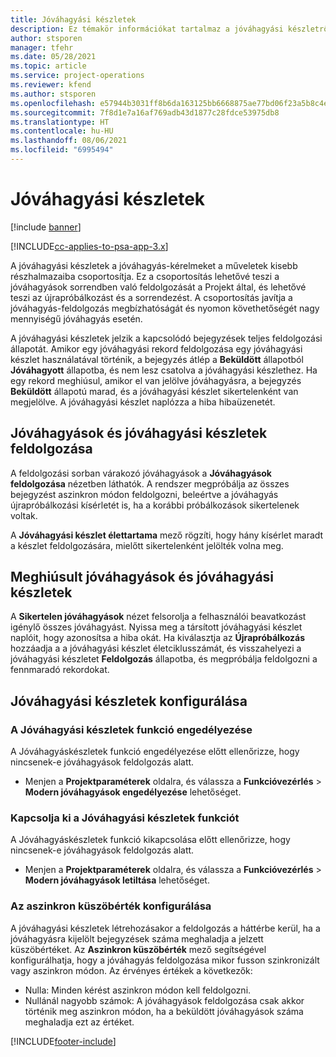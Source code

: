 ```yaml
---
title: Jóváhagyási készletek
description: Ez témakör információkat tartalmaz a jóváhagyási készletről, a kérelmekről, valamint ezen műveletek részhalmazairól.
author: stsporen
manager: tfehr
ms.date: 05/28/2021
ms.topic: article
ms.service: project-operations
ms.reviewer: kfend
ms.author: stsporen
ms.openlocfilehash: e57944b3031ff8b6da163125bb6668875ae77bd06f23a5b8c4ef06f396210e4f
ms.sourcegitcommit: 7f8d1e7a16af769adb43d1877c28fdce53975db8
ms.translationtype: HT
ms.contentlocale: hu-HU
ms.lasthandoff: 08/06/2021
ms.locfileid: "6995494"
---
```

# <a name="approval-sets"></a>Jóváhagyási készletek

[!include [banner](../includes/psa-now-project-operations.md)]

[!INCLUDE[cc-applies-to-psa-app-3.x](../includes/cc-applies-to-psa-app-3x.md)]

A jóváhagyási készletek a jóváhagyás-kérelmeket a műveletek kisebb részhalmazaiba csoportosítja. Ez a csoportosítás lehetővé teszi a jóváhagyások sorrendben való feldolgozását a Projekt által, és lehetővé teszi az újrapróbálkozást és a sorrendezést. A csoportosítás javítja a jóváhagyás-feldolgozás megbízhatóságát és nyomon követhetőségét nagy mennyiségű jóváhagyás esetén.

A jóváhagyási készletek jelzik a kapcsolódó bejegyzések teljes feldolgozási állapotát. Amikor egy jóváhagyási rekord feldolgozása egy jóváhagyási készlet használatával történik, a bejegyzés átlép a **Beküldött** állapotból **Jóváhagyott** állapotba, és nem lesz csatolva a jóváhagyási készlethez. Ha egy rekord meghiúsul, amikor el van jelölve jóváhagyásra, a bejegyzés **Beküldött** állapotú marad, és a jóváhagyási készlet sikertelenként van megjelölve. A jóváhagyási készlet naplózza a hiba hibaüzenetét.

## <a name="processing-approvals-and-approval-sets"></a>Jóváhagyások és jóváhagyási készletek feldolgozása
A feldolgozási sorban várakozó jóváhagyások a **Jóváhagyások feldolgozása** nézetben láthatók. A rendszer megpróbálja az összes bejegyzést aszinkron módon feldolgozni, beleértve a jóváhagyás újrapróbálkozási kísérletét is, ha a korábbi próbálkozások sikertelenek voltak.

A **Jóváhagyási készlet élettartama** mező rögzíti, hogy hány kísérlet maradt a készlet feldolgozására, mielőtt sikertelenként jelölték volna meg.

## <a name="failed-approvals-and-approval-sets"></a>Meghiúsult jóváhagyások és jóváhagyási készletek
A **Sikertelen jóváhagyások** nézet felsorolja a felhasználói beavatkozást igénylő összes jóváhagyást. Nyissa meg a társított jóváhagyási készlet naplóit, hogy azonosítsa a hiba okát.
Ha kiválasztja az **Újrapróbálkozás** hozzáadja a a jóváhagyási készlet életciklusszámát, és visszahelyezi a jóváhagyási készletet **Feldolgozás** állapotba, és megpróbálja feldolgozni a fennmaradó rekordokat.

## <a name="configure-approval-sets"></a>Jóváhagyási készletek konfigurálása

###  <a name="enable-the-approval-sets-feature"></a>A Jóváhagyási készletek funkció engedélyezése
A Jóváhagyáskészletek funkció engedélyezése előtt ellenőrizze, hogy nincsenek-e jóváhagyások feldolgozás alatt.

- Menjen a **Projektparaméterek** oldalra, és válassza a **Funkcióvezérlés** > **Modern jóváhagyások engedélyezése** lehetőséget.

### <a name="turn-off-the-approval-sets-feature"></a>Kapcsolja ki a Jóváhagyási készletek funkciót
A Jóváhagyáskészletek funkció kikapcsolása előtt ellenőrizze, hogy nincsenek-e jóváhagyások feldolgozás alatt.

- Menjen a **Projektparaméterek** oldalra, és válassza a **Funkcióvezérlés** > **Modern jóváhagyások letiltása** lehetőséget.

### <a name="configuring-the-asynchronous-threshold"></a>Az aszinkron küszöbérték konfigurálása 
A jóváhagyási készletek létrehozásakor a feldolgozás a háttérbe kerül, ha a jóváhagyásra kijelölt bejegyzések száma meghaladja a jelzett küszöbértéket. Az **Aszinkron küszöbérték** mező segítségével konfigurálhatja, hogy a jóváhagyás feldolgozása mikor fusson szinkronizált vagy aszinkron módon.
Az érvényes értékek a következők:

  - Nulla: Minden kérést aszinkron módon kell feldolgozni. 
  - Nullánál nagyobb számok: A jóváhagyások feldolgozása csak akkor történik meg aszinkron módon, ha a beküldött jóváhagyások száma meghaladja ezt az értéket.

[!INCLUDE[footer-include](../includes/footer-banner.md)]
